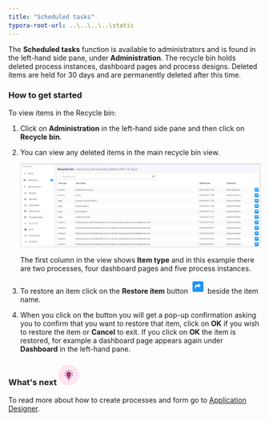```yaml
---
title: "Scheduled tasks"
typora-root-url: ..\..\..\..\static
---
```


The **Scheduled tasks** function is available to administrators and is found in the left-hand side pane, under **Administration**. The recycle bin holds deleted process instances, dashboard pages and process designs. Deleted items are held for 30 days and are permanently deleted after this time.

### How to get started

To view items in the Recycle bin:

1. Click on **Administration** in the left-hand side pane and then click on **Recycle bin**. 

2. You can view any deleted items in the main recycle bin view. 

   ![Recycle bin main view](/../content/docs/platform/administration/scheduledtasks.assets/recycle-bin-view.jpg)

   The first column in the view shows **Item type** and in this example there are two processes, four dashboard pages and five process instances.

3. To restore an item click on the **Restore item** button ![Restore recycle bin button](/../content/docs/platform/administration/scheduledtasks.assets/restore-bin-item.jpg) beside the item name. 

4. When you click on the button you will get a pop-up confirmation asking you to confirm that you want to restore that item, click on **OK** if you wish to restore the item or **Cancel** to exit. If you click on **OK** the item is restored, for example a dashboard page appears again under **Dashboard** in the left-hand pane.

   



### What's next  ![Idea icon](/../content/docs/platform/administration/scheduledtasks.assets/18.png) ###

To read more about how to create processes and form go to [Application Designer](/docs/platform/application-designer/).


